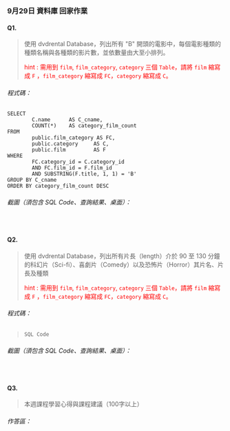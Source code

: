 ### 9月29日 資料庫 回家作業

#### Q1.

> 使用 dvdrental Database，列出所有 "B" 開頭的電影中，每個電影種類的種類名稱與各種類的影片數，並依數量由大至小排列。
>
> <font color=#FF0000>hint : 需用到 `film`, `film_category`, `category` 三個 `Table`，請將 `film` 縮寫成 `F` ，`film_category` 縮寫成 `FC`，`category` 縮寫成 `C`。</font>

###### 程式碼：

```
SELECT 
		C.name 		AS C_cname, 
		COUNT(*) 	AS category_film_count
FROM
		public.film_category AS FC,
		public.category 	AS C,
		public.film 		AS F
WHERE
		FC.category_id = C.category_id
		AND FC.film_id = F.film_id
		AND SUBSTRING(F.title, 1, 1) = 'B'
GROUP BY C_cname
ORDER BY category_film_count DESC
```

###### 截圖（須包含 SQL Code、查詢結果、桌面）：

<!-- ![]() -->

&nbsp;

#### Q2.

> 使用 dvdrental Database，列出所有片長（length）介於 90 至 130 分鐘的科幻片（Sci-fi）、喜劇片（Comedy）以及恐怖片（Horror）其片名、片長及種類
>
> <font color=#FF0000>hint : 需用到 `film`, `film_category`, `category` 三個 `Table`，請將 `film` 縮寫成 `F` ，`film_category` 縮寫成 `FC`，`category` 縮寫成 `C`。</font>

###### 程式碼：

> ```SQL Code```

###### 截圖（須包含 SQL Code、查詢結果、桌面）：

<!-- ![]() -->

&nbsp;

#### Q3.

> 本週課程學習心得與課程建議（100字以上）

###### 作答區：
>